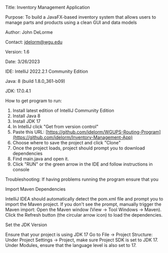 Title: Inventory Management Application

Purpose: To build a JavaFX-based inventory system that allows users to manage parts and products using a clean GUI and data models

Author: John DeLorme

Contact: jdelorm@wgu.edu

Version: 1.6

Date: 3/26/2023

IDE: IntelliJ 2022.2.1 Community Edition

Java: 8 (build 1.8.0_361-b09)

JDK: 17.0.4.1

How to get program to run:

1. Install latest edition of IntelliJ Community Edition
2. Install Java 8
3. Install JDK 17
4. In IntelliJ click "Get from version control"
5. Paste this URL: [https://github.com/jdelorm/WGUPS-Routing-Program](https://github.com/jdelorm/Inventory-Management-App)
6. Choose where to save the project and click "Clone"
7. Once the project loads, project should prompt you to download dependencies
8. Find main.java and open it.
8. Click "RUN" or the green arrow in the IDE and follow instructions in console

Troubleshooting: If having problems running the program ensure that you

Import Maven Dependencies

IntelliJ IDEA should automatically detect the pom.xml file and prompt you to import the Maven project.
If you don't see the prompt, manually trigger the Maven import:
Open the Maven window (View -> Tool Windows -> Maven).
Click the Refresh button (the circular arrow icon) to load the dependencies.

Set the JDK Version

Ensure that your project is using JDK 17
Go to File -> Project Structure:
Under Project Settings -> Project, make sure Project SDK is set to JDK 17.
Under Modules, ensure that the language level is also set to 17.
